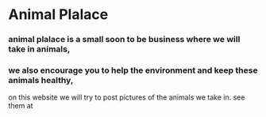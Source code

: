 # Animal Plalace
### animal plalace is a small soon to be business where we will take in animals,
### we also encourage you to help the environment and keep these animals healthy,

on this website we will try to post pictures of the animals we take in.
see them at
